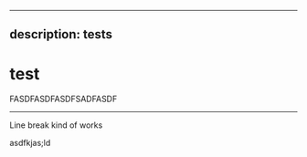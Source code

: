 ***

## description: tests

# test

FASDFASDFASDFSADFASDF

***

Line break kind of works

asdfkjas;ld 

